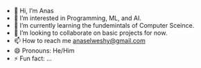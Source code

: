 - 👋 Hi, I’m Anas
- 👀 I’m interested in Programming, ML, and AI.
- 🌱 I’m currently learning the fundemintals of Computer Sceince.
- 💞️ I’m looking to collaborate on basic projects for now.
- 📫 How to reach me anaselweshy@gmail.com
- 😄 Pronouns: He/Him
- ⚡ Fun fact: ...

<!---
anaselweshy/anaselweshy is a ✨ special ✨ repository because its `README.md` (this file) appears on your GitHub profile.
You can click the Preview link to take a look at your changes.
--->

